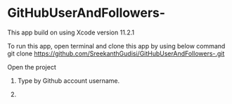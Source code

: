 # GitHubUserAndFollowers-

This app build on using Xcode version 11.2.1

To run this app, open terminal and clone this app by using below command
git clone https://github.com/SreekanthGudisi/GitHubUserAndFollowers-.git


Open the project 

1. Type by Github account username.

2. 
